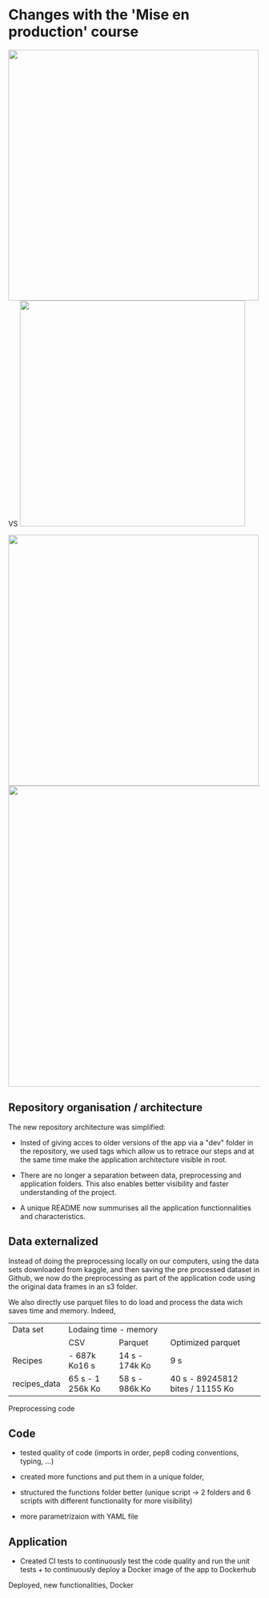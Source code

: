 # Changes with the 'Mise en production' course

<img src="https://github.com/user-attachments/assets/174222c2-6639-492a-a75b-780b495a7946" width="500" /> VS <img src="https://github.com/user-attachments/assets/2c4d1c0c-2302-4329-b107-0ab745f07161" width="450" />

<img src="https://github.com/user-attachments/assets/35e499ec-f64c-413c-a745-431b8ec12786" width="500" /> 

<img src="https://github.com/user-attachments/assets/2b1a1195-0d0f-4f5d-82a8-c6ecc084dfcd" width="600" />







## Repository organisation / architecture
The new repository architecture was simplified: 

- Insted of giving acces to older versions of the app via a "dev" folder in the repository, we used tags which allow us to retrace our steps and at the same time make the application architecture visible in root.

- There are no longer a separation between data, preprocessing and application folders. This also enables better visibility and faster understanding of the project.

- A unique README now summurises all the application functionnalities and characteristics.


## Data externalized

Instead of doing the preprocessing locally on our computers, using the data sets downloaded from kaggle, and then saving the pre processed dataset in Github, we now do the preprocessing as part of the application code using the original data frames in an s3 folder.

We also directly use parquet files to do load and process the data wich saves time and memory. Indeed, 

<table>
  <tr>
    <td>Data set</td>
    <td colspan="3">Lodaing time - memory</td>
  </tr>
  <tr>
    <td> </td>
    <td>CSV</td>
    <td>Parquet</td>
    <td>Optimized parquet</td>
  </tr>
  <tr>
    <td> Recipes </td>
    <td> - 687k Ko16 s </td>
    <td> 14 s - 174k Ko</td>
    <td> 9 s</td>
  </tr>
  <tr>
    <td> recipes_data </td>
    <td> 65 s - 1 256k Ko </td>
    <td> 58 s - 986k Ko </td>
    <td> 40 s - 89245812 bites / 11155 Ko</td>
  </tr>
</table>

Preprocessing code 

## Code

- tested quality of code (imports in order, pep8 coding conventions, typing, ...)

- created more functions and put them in a unique folder, 

- structured the functions folder better (unique script -> 2 folders and 6 scripts with different functionality for more visibility)

- more parametrizaion with YAML file


## Application

- Created CI tests to continuously test the code quality and run the unit tests + to continuously deploy a Docker image of the app to Dockerhub

Deployed, new functionalities, Docker

